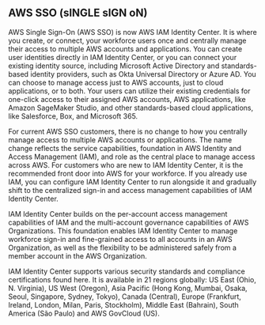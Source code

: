## AWS SSO (sINGLE sIGN oN)

AWS Single Sign-On (AWS SSO) is now AWS IAM Identity Center. It is where you create, or connect, your workforce users once and centrally manage their access to multiple AWS accounts and applications. You can create user identities directly in IAM Identity Center, or you can connect your existing identity source, including Microsoft Active Directory and standards-based identity providers, such as Okta Universal Directory or Azure AD. You can choose to manage access just to AWS accounts, just to cloud applications, or to both. Your users can utilize their existing credentials for one-click access to their assigned AWS accounts, AWS applications, like Amazon SageMaker Studio, and other standards-based cloud applications, like Salesforce, Box, and Microsoft 365.

For current AWS SSO customers, there is no change to how you centrally manage access to multiple AWS accounts or applications. The name change reflects the service capabilities, foundation in AWS Identity and Access Management (IAM), and role as the central place to manage access across AWS. For customers who are new to IAM Identity Center, it is the recommended front door into AWS for your workforce. If you already use IAM, you can configure IAM Identity Center to run alongside it and gradually shift to the centralized sign-in and access management capabilities of IAM Identity Center.

IAM Identity Center builds on the per-account access management capabilities of IAM and the multi-account governance capabilities of AWS Organizations. This foundation enables IAM Identity Center to manage workforce sign-in and fine-grained access to all accounts in an AWS Organization, as well as the flexibility to be administered safely from a member account in the AWS Organization.

IAM Identity Center supports various security standards and compliance certifications found here. It is available in 21 regions globally: US East (Ohio, N. Virginia), US West (Oregon), Asia Pacific (Hong Kong, Mumbai, Osaka, Seoul, Singapore, Sydney, Tokyo), Canada (Central), Europe (Frankfurt, Ireland, London, Milan, Paris, Stockholm), Middle East (Bahrain), South America (São Paulo) and AWS GovCloud (US).
